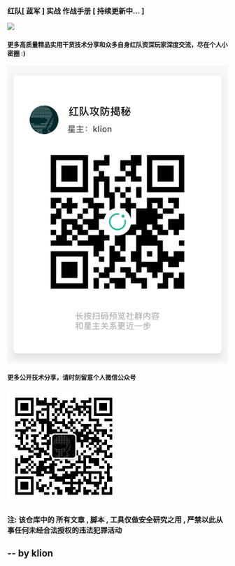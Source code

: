 ### 红队[ 蓝军 ] 实战 作战手册 [ 持续更新中... ]

<img src="RedTeamManula.jpg" />

#### 更多高质量精品实用干货技术分享和众多自身红队资深玩家深度交流，尽在个人小密圈 :)
<img src="miquan.jpg" />

#### 更多公开技术分享，请时刻留意个人微信公众号
<img src="klion.jpg" />

### 注: 该仓库中的 所有文章 , 脚本 , 工具仅做安全研究之用 , 严禁以此从事任何未经合法授权的违法犯罪活动

##                                                                                   -- by klion

